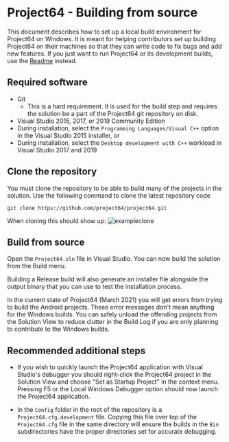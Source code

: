 Project64 - Building from source
================================

This document describes how to set up a local build environment for Project64 on Windows.
It is meant for helping contributors set up building Project64 on their machines so that they can write code to fix bugs and add new features.
If you just want to run Project64 or its development builds, use the [Readme](https://github.com/project64/project64user-content-project64---nintendo-64-emulator) instead.

## Required software

* Git
    * This is a hard requirement. It is used for the build step and requires the solution be a part of the Project64 git repository on disk.
* Visual Studio 2015, 2017, or 2019 Community Edition
* During installation, select the `Programming Languages/Visual C++` option in the Visual Studio 2015 installer, or
* During installation, select the `Desktop development with C++` workload in Visual Studio 2017 and 2019

## Clone the repository

You must clone the repository to be able to build many of the projects in the solution.
Use the following command to clone the latest repository code

```
git clone https://github.com/project64/project64.git
```

When cloning this should show up:  ![exampleclone](https://github.com/sm64jsarchive/project64f/assets/123761856/ce6f7586-e3a7-4e8e-815a-016e69ce01da)


## Build from source

Open the `Project64.sln` file in Visual Studio. You can now build the solution from the Build menu.

Building a Release build will also generate an installer file alongside the output binary that you can use to test the installation process.

In the current state of Project64 (March 2021) you will get errors from trying to build the Android projects. These error messages don't mean anything for the Windows builds. You can safely unload the offending projects from the Solution View to reduce clutter in the Build Log if you are only planning to contribute to the Windows builds.

## Recommended additional steps

* If you wish to quickly launch the Project64 application with Visual Studio's debugger you should right-click the Project64 project in the Solution View and choose "Set as Startup Project" in the context menu. Pressing F5 or the Local Windows Debugger option should now launch the Project64 application.

* In the `Config` folder in the root of the repository is a `Project64.cfg.development` file. Copying this file over top of the `Project64.cfg` file in the same directory will ensure the builds in the `Bin` subdirectories have the proper directories set for accurate debugging.
